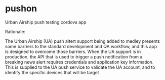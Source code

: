 pushon
======

Urban Airship push testing cordova app


Rationale:

The Urban Airship (UA) push altert support being added to medley
presents some barriers to the standard development and QA workflow,
and this app is designed to overcome those barriers. When the UA
support is in production, the API that is used to trigger a push
notification from a breaking news alert requires credentials and
application key information. This is supplied to the UA push service
to validate the UA account, and to identify the specific devices
that will be target